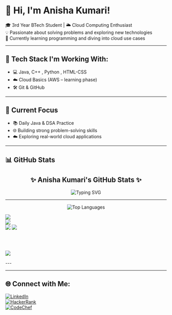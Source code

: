 # 💫 Hi, I'm Anisha Kumari!

🎓 3rd Year BTech Student | 🌥️ Cloud Computing Enthusiast  
💡 Passionate about solving problems and exploring new technologies  
🚀 Currently learning programming and diving into cloud use cases

---

## 🔧 Tech Stack I'm Working With:
- 💻 Java, C++ , Python , HTML-CSS
- ☁️ Cloud Basics (AWS – learning phase)
- 🛠️ Git & GitHub

---

## 📌 Current Focus
- 📚 Daily Java & DSA Practice  
- 🌐 Building strong problem-solving skills  
- ☁️ Exploring real-world cloud applications

---

## 📊 GitHub Stats

<h2 align="center">✨ Anisha Kumari's GitHub Stats ✨</h2>

<p align="center">
  <img src="https://readme-typing-svg.demolab.com?font=Georgia&size=22&duration=3000&pause=1000&color=F49AC2&center=true&vCenter=true&width=500&lines=Hi+%F0%9F%91%8B+I'm+Anisha+Kumari.;BTech+CS+Student+%7C+Cloud+Explorer.;Java+Lover+%7C+Code+%26+Coffee+%E2%98%95%EF%B8%8F;Building+Projects+with+Purpose!" alt="Typing SVG" />
</p>

---






<p align="center">
  <img src="https://github-readme-stats.vercel.app/api/top-langs/?username=anishasuman&layout=compact&theme=rose_pine&langs_count=8" alt="Top Languages" />
</p>

  
  <img src="https://github-readme-stats.vercel.app/api?username=anishasuman&show_icons=true&count_private=true&theme=gruvbox&hide=issues&border_radius=10" />
  <br>

  <img src="https://github-readme-streak-stats.herokuapp.com?user=anishasuman&theme=gruvbox&border_radius=10&date_format=M%20j%5B%2C%20Y%5D" />
  <br>

  <img src="https://github-profile-summary-cards.vercel.app/api/cards/repos-per-language?username=anishasuman&theme=gruvbox" />
  <img src="https://github-profile-summary-cards.vercel.app/api/cards/most-commit-language?username=anishasuman&theme=gruvbox" />

  <br><br>

  <img src="https://activity-graph.herokuapp.com/graph?username=anishasuman&theme=react-dark&hide_border=true&area=true" />

</p>
---





---

## 🌐 Connect with Me:

[![LinkedIn](https://img.shields.io/badge/LinkedIn-blue?style=for-the-badge&logo=linkedin)](https://www.linkedin.com/in/anisha-kumari-68522426a/)  
[![HackerRank](https://img.shields.io/badge/HackerRank-2EC866?style=for-the-badge&logo=HackerRank&logoColor=white)](https://www.hackerrank.com/profile/anisha77suman191)  
[![CodeChef](https://img.shields.io/badge/CodeChef-5B4638?style=for-the-badge&logo=CodeChef&logoColor=white)](https://www.codechef.com/users/anisha_23)
